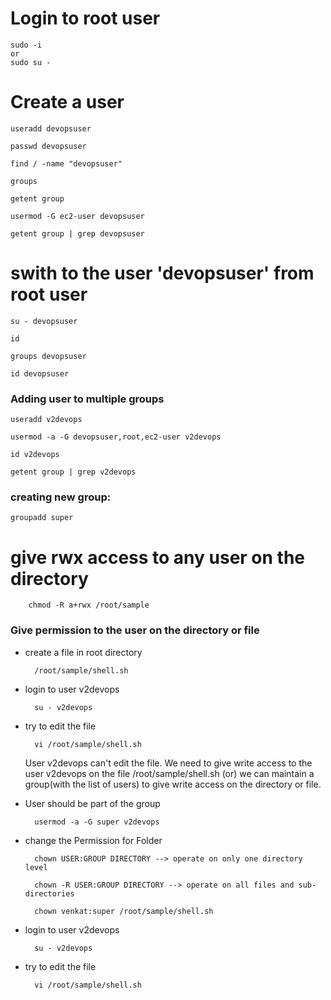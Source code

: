 # Login to root user 

    sudo -i
    or 
    sudo su -

# Create a user

    useradd devopsuser

    passwd devopsuser

    find / -name "devopsuser"

    groups

    getent group

    usermod -G ec2-user devopsuser

    getent group | grep devopsuser

# swith to the user 'devopsuser' from root user

    su - devopsuser

    id

    groups devopsuser

    id devopsuser

### Adding user to multiple groups

    useradd v2devops

    usermod -a -G devopsuser,root,ec2-user v2devops

    id v2devops

    getent group | grep v2devops

### creating new group:

    groupadd super

# give rwx access to any user on the directory

		chmod -R a+rwx /root/sample

### Give permission to the user on the directory or file

* create a file in root directory 

        /root/sample/shell.sh

* login to user v2devops  

        su - v2devops
        
* try to edit the file

        vi /root/sample/shell.sh
        
  User v2devops can't edit the file. We need to give write access to the user v2devops on the file /root/sample/shell.sh (or) we can maintain a group(with the list of users) to give write access on the directory or file.

* User should be part of the group

        usermod -a -G super v2devops
        
* change the Permission for Folder

        chown USER:GROUP DIRECTORY --> operate on only one directory level

        chown -R USER:GROUP DIRECTORY --> operate on all files and sub-directories

        chown venkat:super /root/sample/shell.sh

* login to user v2devops  

        su - v2devops
        
* try to edit the file

        vi /root/sample/shell.sh
